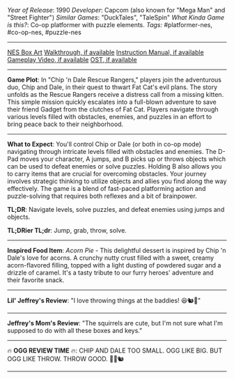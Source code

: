 *Year of Release*: 1990
*Developer*: Capcom (also known for "Mega Man" and "Street Fighter")
*Similar Games*: "DuckTales", "TaleSpin"
*What Kinda Game is this?*: Co-op platformer with puzzle elements.
*Tags:* #platformer-nes, #co-op-nes, #puzzle-nes

---
[NES Box Art](https://www.google.com/search?tbm=isch&q=NES+Box+Art+Chip+'n+Dale+Rescue+Rangers) 
[Walkthrough, if available](https://www.google.com/search?q=Walkthrough+NES+Chip+'n+Dale+Rescue+Rangers)
[Instruction Manual, if available](https://www.google.com/search?q=NES+Instruction+Manual+Chip+'n+Dale+Rescue+Rangers)
[Gameplay Video, if available](https://www.youtube.com/results?search_query=gameplay+NES+Chip+'n+Dale+Rescue+Rangers) 
[OST, if available](https://www.youtube.com/results?search_query=OST+NES+Chip+'n+Dale+Rescue+Rangers)

- - -
**Game Plot**: In "Chip 'n Dale Rescue Rangers," players join the adventurous duo, Chip and Dale, in their quest to thwart Fat Cat's evil plans. The story unfolds as the Rescue Rangers receive a distress call from a missing kitten. This simple mission quickly escalates into a full-blown adventure to save their friend Gadget from the clutches of Fat Cat. Players navigate through various levels filled with obstacles, enemies, and puzzles in an effort to bring peace back to their neighborhood.

- - -
**What to Expect**: You'll control Chip or Dale (or both in co-op mode) navigating through intricate levels filled with obstacles and enemies. The D-Pad moves your character, A jumps, and B picks up or throws objects which can be used to defeat enemies or solve puzzles. Holding B also allows you to carry items that are crucial for overcoming obstacles. Your journey involves strategic thinking to utilize objects and allies you find along the way effectively. The game is a blend of fast-paced platforming action and puzzle-solving that requires both reflexes and a bit of brainpower.

**TL;DR**: Navigate levels, solve puzzles, and defeat enemies using jumps and objects.

**TL;DRier TL;dr**: Jump, grab, throw, solve.

---
**Inspired Food Item**: *Acorn Pie* - This delightful dessert is inspired by Chip 'n Dale's love for acorns. A crunchy nutty crust filled with a sweet, creamy acorn-flavored filling, topped with a light dusting of powdered sugar and a drizzle of caramel. It's a tasty tribute to our furry heroes' adventure and their favorite snack.

---
**Lil' Jeffrey's Review**: "I love throwing things at the baddies! 😆🐿️🌰"

---
**Jeffrey's Mom's Review**: "The squirrels are cute, but I'm not sure what I'm supposed to do with all these boxes and keys."

---
🔥 **OGG REVIEW TIME** 🔥: CHIP AND DALE TOO SMALL. OGG LIKE BIG. BUT OGG LIKE THROW. THROW GOOD. 🌰🔨🐿️

---